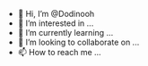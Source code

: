 - 👋 Hi, I’m @Dodinooh
- 👀 I’m interested in ...
- 🌱 I’m currently learning ...
- 💞️ I’m looking to collaborate on ...
- 📫 How to reach me ...

<!---
Dodinooh/Dodinooh is a ✨ special ✨ repository because its `README.md` (this file) appears on your GitHub profile.
You can click the Preview link to take a look at your changes.
--->
